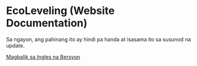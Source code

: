 # EcoLeveling (Website Documentation)

Sa ngayon, ang pahinang ito ay hindi pa handa at isasama ito sa susunod na update.

[Magbalik sa Ingles na Bersyon](/README.md)
